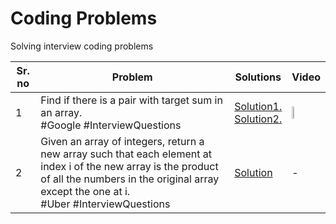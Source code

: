 # Coding Problems

Solving interview coding problems

| Sr. no | Problem | Solutions | Video |
|--------|---------|-----------|-------|
| 1 | Find if there is a pair with target sum in an array. </br> #Google #InterviewQuestions | [Solution1.](src/main/java/com/devnakka/dcproblems/problem1/Solution1.java) </br> [Solution2.](src/main/java/com/devnakka/dcproblems/problem1/Solution2.java) | <a href="https://www.youtube.com/watch?v=ey1m6-5pQtc"> <img src="https://img.youtube.com/vi/ey1m6-5pQtc/0.jpg" width="20%"> </a>|
| 2 | Given an array of integers, return a new array such that each element at index i of the new array is the product of all the numbers in the original array except the one at i. </br> #Uber #InterviewQuestions | [Solution](src/main/java/com/devnakka/dcproblems/problem2/Solution1.java) | - |
